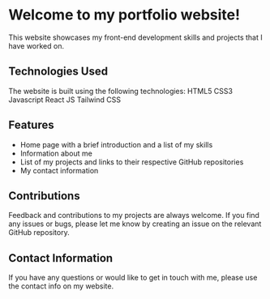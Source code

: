 # Welcome to my portfolio website!

This website showcases my front-end development skills and projects that I have worked on.

## Technologies Used

The website is built using the following technologies:
HTML5
CSS3
Javascript
React JS
Tailwind CSS

## Features

- Home page with a brief introduction and a list of my skills
- Information about me
- List of my projects and links to their respective GitHub repositories
- My contact information

## Contributions

Feedback and contributions to my projects are always welcome. If you find any issues or bugs, please let me know by creating an issue on the relevant GitHub repository.

## Contact Information

If you have any questions or would like to get in touch with me, please use the contact info on my website.
